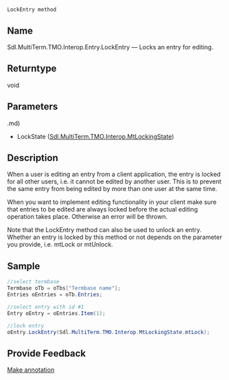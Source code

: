 

# 
    LockEntry method




## Name

Sdl.MultiTerm.TMO.Interop.Entry.LockEntry —          Locks an entry for editing.



## Returntype

void



## Parameters
.md)
* LockState ([Sdl.MultiTerm.TMO.Interop.MtLockingState](Sdl.MultiTerm.TMO.Interop.MtLockingState.md))




## Description



When a user is editing an entry from a client application, the entry is locked for all other users, i.e. it cannot be edited by another user. This is to prevent the same entry from being edited by more than one user at the same time.

When you want to implement editing functionality in your client make sure that entries to be edited are always locked before the actual editing operation takes place. Otherwise an error will be thrown.

Note that the LockEntry method can also be used to unlock an entry. Whether an entry is locked by this method or not depends on the parameter you provide, i.e. mtLock or mtUnlock.



## Sample


```cs
//select termbase
Termbase oTb = oTbs["Termbase name"];
Entries oEntries = oTb.Entries;

//select entry with id #1 
Entry oEntry = oEntries.Item(1);

//lock entry
oEntry.LockEntry(Sdl.MultiTerm.TMO.Interop.MtLockingState.mtLock);
```



## Provide Feedback

[Make annotation](mailto:sdk-feedback@sdl.com&amp;subject=Reference%20for%20Sdl.MultiTerm.TMO.Interop.Entry.LockEntry)

